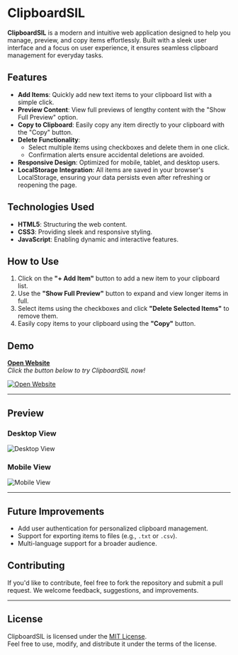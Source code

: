 # ClipboardSlL

**ClipboardSlL** is a modern and intuitive web application designed to help you manage, preview, and copy items effortlessly. Built with a sleek user interface and a focus on user experience, it ensures seamless clipboard management for everyday tasks.

## Features

- **Add Items**: Quickly add new text items to your clipboard list with a simple click.
- **Preview Content**: View full previews of lengthy content with the "Show Full Preview" option.
- **Copy to Clipboard**: Easily copy any item directly to your clipboard with the "Copy" button.
- **Delete Functionality**: 
  - Select multiple items using checkboxes and delete them in one click.
  - Confirmation alerts ensure accidental deletions are avoided.
- **Responsive Design**: Optimized for mobile, tablet, and desktop users.
- **LocalStorage Integration**: All items are saved in your browser's LocalStorage, ensuring your data persists even after refreshing or reopening the page.

## Technologies Used

- **HTML5**: Structuring the web content.
- **CSS3**: Providing sleek and responsive styling.
- **JavaScript**: Enabling dynamic and interactive features.

## How to Use

1. Click on the **"+ Add Item"** button to add a new item to your clipboard list.
2. Use the **"Show Full Preview"** button to expand and view longer items in full.
3. Select items using the checkboxes and click **"Delete Selected Items"** to remove them.
4. Easily copy items to your clipboard using the **"Copy"** button.

## Demo

[**Open Website**](#)  
_Click the button below to try ClipboardSlL now!_

[![Open Website](https://img.shields.io/badge/Open-Website-blue?style=for-the-badge)](#)

---

## Preview

### Desktop View  
![Desktop View](#)  

### Mobile View  
![Mobile View](#)

---

## Future Improvements

- Add user authentication for personalized clipboard management.
- Support for exporting items to files (e.g., `.txt` or `.csv`).
- Multi-language support for a broader audience.

## Contributing

If you'd like to contribute, feel free to fork the repository and submit a pull request. We welcome feedback, suggestions, and improvements.

---

## License

ClipboardSlL is licensed under the [MIT License](LICENSE).  
Feel free to use, modify, and distribute it under the terms of the license.

